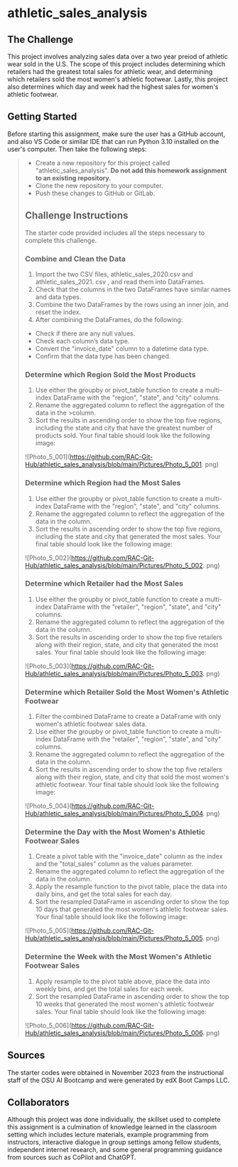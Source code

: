 # athletic_sales_analysis
## The Challenge
This project involves analyzing sales data over a two year preiod of athletic wear sold in the U.S. The scope of this project includes determining which retailers had the greatest total sales for athletic wear, and determining which retailers sold the most women's athletic footwear. Lastly, this project also determines which day and week had the highest sales for women's athletic footwear.
## Getting Started
Before starting this assignment, make sure the user has a GitHub account, and 
also VS Code or similar IDE that can run Python 3.10 installed on the user's
computer. Then take the following steps:
>*   Create a new repository for this project called "athletic_sales_analysis". 
>    **Do not add this homework assignment to an existing repository.**
>*   Clone the new repository to your computer.
>*   Push these changes to GitHub or GitLab.
>## Challenge Instructions
>The starter code provided includes all the steps necessary to complete this challenge.
>### Combine and Clean the Data
>1. Import the two CSV files, athletic_sales_2020.csv and athletic_sales_2021.
>csv , and read them into
>DataFrames.
>2. Check that the columns in the two DataFrames have similar names and data types.
>3. Combine the two DataFrames by the rows using an inner join, and reset the
>index.
>4. After combining the DataFrames, do the following:
>   - Check if there are any null values.
>   - Check each column’s data type.
>   - Convert the "invoice_date" column to a datetime data type.
>   - Confirm that the data type has been changed.
>### Determine which Region Sold the Most Products
>1. Use either the groupby or pivot_table function to create a multi-index DataFrame with the "region", "state", and
>"city" columns.
>2. Rename the aggregated column to reflect the aggregation of the data in the >column.
>3. Sort the results in ascending order to show the top five regions, including
>the state and city that have the greatest number of products sold. Your final table should look like
>the following image:
>
>![Photo_5_001](https://github.com/RAC-Git-Hub/athletic_sales_analysis/blob/main/Pictures/Photo_5_001.
>png)
>
>### Determine which Region had the Most Sales
>1. Use either the groupby or pivot_table function to create a multi-index DataFrame with the "region",
>"state", and
>"city" columns.
>2. Rename the aggregated column to reflect the aggregation of the data in the column.
>3. Sort the results in ascending order to show the top five regions, including the state and city that
>generated the most sales. Your final table should look like the following image:
>
>![Photo_5_002](https://github.com/RAC-Git-Hub/athletic_sales_analysis/blob/main/Pictures/Photo_5_002.
>png)
>
>### Determine which Retailer had the Most Sales
>1. Use either the groupby or pivot_table function to create a multi-index DataFrame with the
>"retailer", "region", "state", and "city" columns.
>2. Rename the aggregated column to reflect the aggregation of the data in the column.
>3. Sort the results in ascending order to show the top five retailers along with their region, state,
>and city that generated the most sales. Your final table should look like the following image:
>
>![Photo_5_003](https://github.com/RAC-Git-Hub/athletic_sales_analysis/blob/main/Pictures/Photo_5_003.
>png)
>
>### Determine which Retailer Sold the Most Women's Athletic Footwear
>1. Filter the combined DataFrame to create a DataFrame with only women's athletic footwear sales data.
>2. Use either the groupby or pivot_table function to create a multi-index DataFrame with the
>"retailer", "region", "state", and "city" columns.
>3. Rename the aggregated column to reflect the aggregation of the data in the column.
>4. Sort the results in ascending order to show the top five retailers along with their region, state,
>and city that sold the most women's athletic footwear. Your final table should look like the following
>image:
>
>![Photo_5_004](https://github.com/RAC-Git-Hub/athletic_sales_analysis/blob/main/Pictures/Photo_5_004.
>png)
>
>### Determine the Day with the Most Women's Athletic Footwear Sales
>1. Create a pivot table with the "invoice_date" column as the index and the "total_sales" column as the
>values parameter.
>2. Rename the aggregated column to reflect the aggregation of the data in the column.
>3. Apply the resample function to the pivot table, place the data into daily bins, and get the total
>sales for each day.
>4. Sort the resampled DataFrame in ascending order to show the top 10 days that generated the most
>women's athletic footwear sales. Your final table should look like the following image:
>
>![Photo_5_005](https://github.com/RAC-Git-Hub/athletic_sales_analysis/blob/main/Pictures/Photo_5_005.
>png)
>
>### Determine the Week with the Most Women's Athletic Footwear Sales
>1. Apply resample to the pivot table above, place the data into weekly bins, and get the total sales
>for each week.
>2. Sort the resampled DataFrame in ascending order to show the top 10 weeks that generated the most
>women's athletic footwear sales. Your final table should look like the following image:
>
>![Photo_5_006](https://github.com/RAC-Git-Hub/athletic_sales_analysis/blob/main/Pictures/Photo_5_006.
>png)
>
## Sources
The starter codes were obtained in November 2023 from the instructional staff of
the OSU AI Bootcamp and were generated by edX Boot Camps LLC.
## Collaborators
Although this project was done individually, the skillset used to complete this 
assignment is a culmination of knowledge learned in the classroom setting which
includes lecture materials, example programming from instructors, interactive
dialogue in group settings among fellow students, independent internet research,
and some general programming guidance from sources such as CoPilot and ChatGPT. 